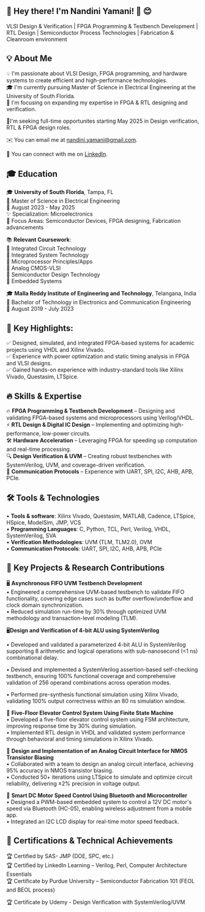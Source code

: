  🚀 Hey there! I'm Nandini Yamani! 👋 😊  
----
VLSI Design & Verification | FPGA Programming & Testbench Development | RTL Design | Semiconductor Process Technologies | Fabrication & Cleanroom environment

💡 About Me  
----
💡 I'm passionate about VLSI Design, FPGA programming, and hardware systems to create efficient and high-performance technologies.  
🎓 I'm currently pursuing Master of Science in Electrical Engineering at the University of South Florida.  
🌱 I'm focusing on expanding my expertise in FPGA & RTL designing and verification.  

💬I'm seeking full-time opportunites starting May 2025 in Design verification, RTL & FPGA design roles.

✉️ You can email me at nandini.yamani@gmail.com. 

🔗 You can connect with me on [LinkedIn](https://www.linkedin.com/in/https://www.linkedin.com/in/nandini-yamani-b6a013233/).
   

🎓 Education  
-----
🎓 **University of South Florida**, Tampa, FL  
📍 Master of Science in Electrical Engineering  
📅 August 2023 - May 2025  
✨ Specialization: Microelectronics  
🔬 Focus Areas: Semiconductor Devices, FPGA designing, Fabrication advancements

📚 **Relevant Coursework**:   
🔹 Integrated Circuit Technology  
🔹 Integrated System Technology  
🔹 Microprocessor Principles/Apps  
🔹 Analog CMOS-VLSI    
🔹 Semiconductor Design Technology   
🔹 Embedded Systems    

🎓 **Malla Reddy Institute of Engineering and Technology**, Telangana, India  
📍 Bachelor of Technology in Electronics and Communication Engineering  
📅 August 2019 - July 2023  

📌 Key Highlights:  
----
✅ Designed, simulated, and integrated FPGA-based systems for academic projects using VHDL and Xilinx Vivado.  
✅ Experience with power optimization and static timing analysis in FPGA and VLSI designs.  
✅ Gained hands-on experience with industry-standard tools like Xilinx Vivado, Questasim, LTSpice.  

🔥 Skills & Expertise 
----
🔥 **FPGA Programming & Testbench Development** – Designing and validating FPGA-based systems and microprocessors using Verilog/VHDL.  
⚡ **RTL Design & Digital IC Design** – Implementing and optimizing high-performance, low-power circuits.  
🛠️ **Hardware Acceleration** – Leveraging FPGA for speeding up computation and real-time processing.  
🔍 **Design Verification & UVM** – Creating robust testbenches with SystemVerilog, UVM, and coverage-driven verification.  
📡 **Communication Protocols** – Experience with UART, SPI, I2C, AHB, APB, PCIe.  

🛠️ Tools & Technologies  
----
• **Tools & software**: Xilinx Vivado, Questasim, MATLAB, Cadence, LTSpice, HSpice, ModelSim, JMP, VCS  
• **Programming Languages**: C, Python, TCL, Perl, Verilog, VHDL, SystemVerilog, SVA  
• **Verification Methodologies**: UVM (TLM, TLM2.0), OVM  
• **Communication Protocols**: UART, SPI, I2C, AHB, APB, PCIe  

🔬 Key Projects & Research Contributions  
----
🖥️ **Asynchronous FIFO UVM Testbench Development**  
• Engineered a comprehensive UVM-based testbench to validate FIFO functionality, covering edge cases such as buffer overflow/underflow and clock domain synchronization.  
• Reduced simulation run-time by 30% through optimized UVM methodology and transaction-level modeling (TLM).  

🖥️**Design and Verification of 4-bit ALU using SystemVerilog**

•	Developed and validated a parameterized 4-bit ALU in SystemVerilog supporting 8 arithmetic and logical operations with sub-nanosecond (<1 ns) combinational delay.

•	Devised and implemented a SystemVerilog assertion-based self-checking testbench, ensuring 100% functional coverage and comprehensive validation of 256 operand combinations across operation modes.

•	Performed pre-synthesis functional simulation using Xilinx Vivado, validating 100% output correctness within an 80 ns simulation window.

🏢 **Five-Floor Elevator Control System Using Finite State Machine**  
• Developed a five-floor elevator control system using FSM architecture, improving response time by 30% during simulation.  
• Implemented RTL design in VHDL and validated system performance through behavioral and timing simulations in Xilinx Vivado.   

🔋 **Design and Implementation of an Analog Circuit Interface for NMOS Transistor Biasing**  
• Collaborated with a team to design an analog circuit interface, achieving 95% accuracy in NMOS transistor biasing.  
• Conducted 50+ iterations using LTSpice to simulate and optimize circuit reliability, delivering ±2% precision in voltage output.  

🔌 **Smart DC Motor Speed Control Using Bluetooth and Microcontroller**  
• Designed a PWM-based embedded system to control a 12V DC motor's speed via Bluetooth (HC-05), enabling wireless adjustment from a mobile app.  
• Integrated an I2C LCD display for real-time motor speed feedback.  

📜 Certifications & Technical Achievements  
-----
🏆 Certified by SAS- JMP (DOE, SPC, etc.)  
🏆 Certified by LinkedIn Learning – Verilog, Perl, Computer Architecture Essentials  
🏆 Certificate by Purdue University – Semiconductor Fabrication 101 (FEOL and BEOL process)

🏆 Certificate by Udemy - Design Verification with SystemVerilog/UVM 

